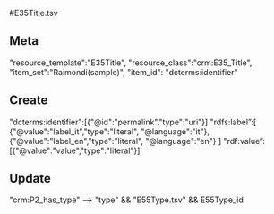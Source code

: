 #E35Title.tsv

## Meta
"resource_template":"E35Title",
"resource_class":"crm:E35_Title",
"item_set":"Raimondi(sample)",
"item_id": "dcterms:identifier"

## Create
"dcterms:identifier":[{"@id":"permalink","type":"uri"}]
"rdfs:label”:[
{"@value":"label_it","type":"literal", "@language":"it"},
{"@value":"label_en","type":"literal", "@language":"en"}
]
"rdf:value”:[{"@value":"value","type":"literal"}]

## Update
"crm:P2_has_type" --> "type" && "E55Type.tsv" && E55Type_id